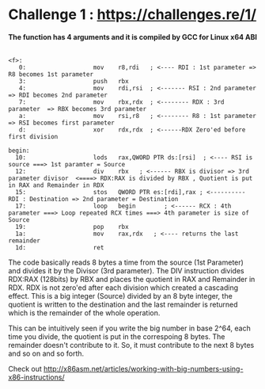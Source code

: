 # Challenge 1 : https://challenges.re/1/

#### The function has 4 arguments and it is compiled by GCC for Linux x64 ABI

````assembly

<f>:
   0:                   mov    r8,rdi   ; <---- RDI : 1st parameter => R8 becomes 1st parameter
   3:                   push   rbx             
   4:                   mov    rdi,rsi  ; <------- RSI : 2nd parameter => RDI becomes 2nd parameter
   7:                   mov    rbx,rdx  ; <-------- RDX : 3rd parameter  => RBX becomes 3rd parameter
   a:                   mov    rsi,r8   ; <-------- R8 : 1st parameter => RSI becomes first parameter
   d:                   xor    rdx,rdx  ; <------RDX Zero'ed before first division

begin:
  10:                   lods   rax,QWORD PTR ds:[rsi]  ; <---- RSI is source ===> 1st paramter = Source
  12:                   div    rbx   ; <------ RBX is divisor => 3rd parameter divisor  <====> RDX:RAX is divided by RBX , Quotient is put in RAX and Remainder in RDX
  15:                   stos   QWORD PTR es:[rdi],rax ; <---------- RDI : Destination => 2nd parameter = Destination
  17:                   loop   begin        ; <------ RCX : 4th parameter ===> Loop repeated RCX times ===> 4th parameter is size of Source
  19:                   pop    rbx
  1a:                   mov    rax,rdx   ; <---- returns the last remainder
  1d:                   ret

````

 The code basically reads 8 bytes a time from the source (1st Parameter) and divides it by the Divisor (3rd parameter). The DIV instruction divides RDX:RAX (128bits) by RBX and places the quotient in RAX and Remainder in RDX. RDX is not zero'ed after each division which created a cascading effect. This is a big integer (Source) divided by an 8 byte integer, the quotient is written to the destination and the last remainder is returned which is the remainder of the whole operation. 

 This can be intuitively seen if you write the big number in base 2^64, each time you divide, the quotient is put in the correspoing 8 bytes. The remainder doesn't contribute to it. So, it must contribute to the next 8 bytes and so on and so forth.

Check out http://x86asm.net/articles/working-with-big-numbers-using-x86-instructions/ 
